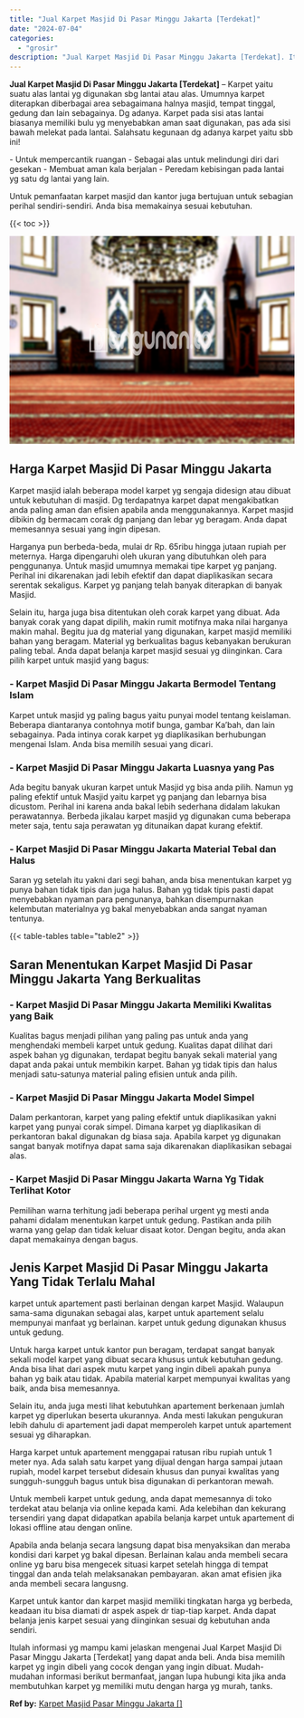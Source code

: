 ```yaml
---
title: "Jual Karpet Masjid Di Pasar Minggu Jakarta [Terdekat]"
date: "2024-07-04"
categories: 
  - "grosir"
description: "Jual Karpet Masjid Di Pasar Minggu Jakarta [Terdekat]. Itulah informasi yg mampu kami jelaskan mengenai Jual Karpet Masjid Di Pasar Minggu Jakarta [Terdekat..."
---
```


**Jual Karpet Masjid Di Pasar Minggu Jakarta \[Terdekat\]** – Karpet yaitu suatu alas lantai yg digunakan sbg lantai atau alas. Umumnya karpet diterapkan diberbagai area sebagaimana halnya masjid, tempat tinggal, gedung dan lain sebagainya. Dg adanya. Karpet pada sisi atas lantai biasanya memiliki bulu yg menyebabkan aman saat digunakan, pas ada sisi bawah melekat pada lantai. Salahsatu kegunaan dg adanya karpet yaitu sbb ini!

\- Untuk mempercantik ruangan - Sebagai alas untuk melindungi diri dari gesekan - Membuat aman kala berjalan - Peredam kebisingan pada lantai yg satu dg lantai yang lain.

Untuk pemanfaatan karpet masjid dan kantor juga bertujuan untuk sebagian perihal sendiri-sendiri. Anda bisa memakainya sesuai kebutuhan.

{{< toc >}}

![Jual Karpet Masjid Di Pasar Minggu Jakarta [Terdekat]](/images/grosir-karpet-murah-69.png)

## Harga Karpet Masjid Di Pasar Minggu Jakarta

Karpet masjid ialah beberapa model karpet yg sengaja didesign atau dibuat untuk kebutuhan di masjid. Dg terdapatnya karpet dapat mengakibatkan anda paling aman dan efisien apabila anda menggunakannya. Karpet masjid dibikin dg bermacam corak dg panjang dan lebar yg beragam. Anda dapat memesannya sesuai yang ingin dipesan.

Harganya pun berbeda-beda, mulai dr Rp. 65ribu hingga jutaan rupiah per meternya. Harga dipengaruhi oleh ukuran yang dibutuhkan oleh para penggunanya. Untuk masjid umumnya memakai tipe karpet yg panjang. Perihal ini dikarenakan jadi lebih efektif dan dapat diaplikasikan secara serentak sekaligus. Karpet yg panjang telah banyak diterapkan di banyak Masjid.

Selain itu, harga juga bisa ditentukan oleh corak karpet yang dibuat. Ada banyak corak yang dapat dipilih, makin rumit motifnya maka nilai harganya makin mahal. Begitu jua dg material yang digunakan, karpet masjid memiliki bahan yang beragam. Material yg berkualitas bagus kebanyakan berukuran paling tebal. Anda dapat belanja karpet masjid sesuai yg diinginkan. Cara pilih karpet untuk masjid yang bagus:

### \- Karpet Masjid Di Pasar Minggu Jakarta Bermodel Tentang Islam

Karpet untuk masjid yg paling bagus yaitu punyai model tentang keislaman. Beberapa diantaranya contohnya motif bunga, gambar Ka’bah, dan lain sebagainya. Pada intinya corak karpet yg diaplikasikan berhubungan mengenai Islam. Anda bisa memilih sesuai yang dicari.

### \- Karpet Masjid Di Pasar Minggu Jakarta Luasnya yang Pas

Ada begitu banyak ukuran karpet untuk Masjid yg bisa anda pilih. Namun yg paling efektif untuk Masjid yaitu karpet yg panjang dan lebarnya bisa dicustom. Perihal ini karena anda bakal lebih sederhana didalam lakukan perawatannya. Berbeda jikalau karpet masjid yg digunakan cuma beberapa meter saja, tentu saja perawatan yg ditunaikan dapat kurang efektif.

### \- Karpet Masjid Di Pasar Minggu Jakarta Material Tebal dan Halus

Saran yg setelah itu yakni dari segi bahan, anda bisa menentukan karpet yg punya bahan tidak tipis dan juga halus. Bahan yg tidak tipis pasti dapat menyebabkan nyaman para pengunanya, bahkan disempurnakan kelembutan materialnya yg bakal menyebabkan anda sangat nyaman tentunya.

{{< table-tables table="table2" >}}

## Saran Menentukan Karpet Masjid Di Pasar Minggu Jakarta Yang Berkualitas

### \- Karpet Masjid Di Pasar Minggu Jakarta Memiliki Kwalitas yang Baik

Kualitas bagus menjadi pilihan yang paling pas untuk anda yang menghendaki membeli karpet untuk gedung. Kualitas dapat dilihat dari aspek bahan yg digunakan, terdapat begitu banyak sekali material yang dapat anda pakai untuk membikin karpet. Bahan yg tidak tipis dan halus menjadi satu-satunya material paling efisien untuk anda pilih.

### \- Karpet Masjid Di Pasar Minggu Jakarta Model Simpel

Dalam perkantoran, karpet yang paling efektif untuk diaplikasikan yakni karpet yang punyai corak simpel. Dimana karpet yg diaplikasikan di perkantoran bakal digunakan dg biasa saja. Apabila karpet yg digunakan sangat banyak motifnya dapat sama saja dikarenakan diaplikasikan sebagai alas.

### \- Karpet Masjid Di Pasar Minggu Jakarta Warna Yg Tidak Terlihat Kotor

Pemilihan warna terhitung jadi beberapa perihal urgent yg mesti anda pahami didalam menentukan karpet untuk gedung. Pastikan anda pilih warna yang gelap dan tidak keluar disaat kotor. Dengan begitu, anda akan dapat memakainya dengan bagus.

## Jenis Karpet Masjid Di Pasar Minggu Jakarta Yang Tidak Terlalu Mahal

karpet untuk apartement pasti berlainan dengan karpet Masjid. Walaupun sama-sama digunakan sebagai alas, karpet untuk apartement selalu mempunyai manfaat yg berlainan. karpet untuk gedung digunakan khusus untuk gedung.

Untuk harga karpet untuk kantor pun beragam, terdapat sangat banyak sekali model karpet yang dibuat secara khusus untuk kebutuhan gedung. Anda bisa lihat dari aspek mutu karpet yang ingin dibeli apakah punya bahan yg baik atau tidak. Apabila material karpet mempunyai kwalitas yang baik, anda bisa memesannya.

Selain itu, anda juga mesti lihat kebutuhkan apartement berkenaan jumlah karpet yg diperlukan beserta ukurannya. Anda mesti lakukan pengukuran lebih dahulu di apartement jadi dapat memperoleh karpet untuk apartement sesuai yg diharapkan.

Harga karpet untuk apartement menggapai ratusan ribu rupiah untuk 1 meter nya. Ada salah satu karpet yang dijual dengan harga sampai jutaan rupiah, model karpet tersebut didesain khusus dan punyai kwalitas yang sungguh-sungguh bagus untuk bisa digunakan di perkantoran mewah.

Untuk membeli karpet untuk gedung, anda dapat memesannya di toko terdekat atau belanja via online kepada kami. Ada kelebihan dan kekurang tersendiri yang dapat didapatkan apabila belanja karpet untuk apartement di lokasi offline atau dengan online.

Apabila anda belanja secara langsung dapat bisa menyaksikan dan meraba kondisi dari karpet yg bakal dipesan. Berlainan kalau anda membeli secara online yg baru bisa mengecek situasi karpet setelah hingga di tempat tinggal dan anda telah melaksanakan pembayaran. akan amat efisien jika anda membeli secara langusng.

Karpet untuk kantor dan karpet masjid memiliki tingkatan harga yg berbeda, keadaan itu bisa diamati dr aspek aspek dr tiap-tiap karpet. Anda dapat belanja jenis karpet sesuai yang diinginkan sesuai dg kebutuhan anda sendiri.

Itulah informasi yg mampu kami jelaskan mengenai Jual Karpet Masjid Di Pasar Minggu Jakarta \[Terdekat\] yang dapat anda beli. Anda bisa memilih karpet yg ingin dibeli yang cocok dengan yang ingin dibuat. Mudah-mudahan informasi berikut bermanfaat, jangan lupa hubungi kita jika anda membutuhkan karpet yg memiliki mutu dengan harga yg murah, tanks.

**Ref by:**  [Karpet Masjid Pasar Minggu Jakarta []](https://id.wikipedia.org/wiki/Karpet)
